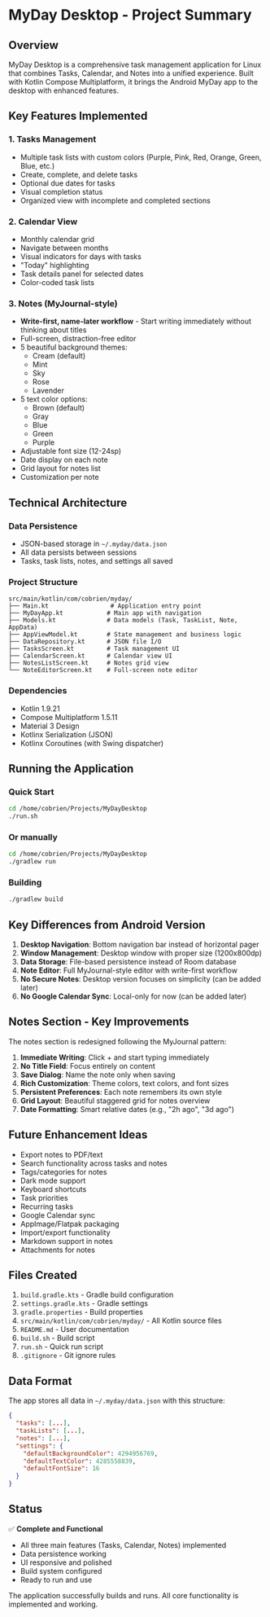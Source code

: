 # MyDay Desktop - Project Summary

## Overview

MyDay Desktop is a comprehensive task management application for Linux that combines Tasks, Calendar, and Notes into a unified experience. Built with Kotlin Compose Multiplatform, it brings the Android MyDay app to the desktop with enhanced features.

## Key Features Implemented

### 1. **Tasks Management**
- Multiple task lists with custom colors (Purple, Pink, Red, Orange, Green, Blue, etc.)
- Create, complete, and delete tasks
- Optional due dates for tasks
- Visual completion status
- Organized view with incomplete and completed sections

### 2. **Calendar View**
- Monthly calendar grid
- Navigate between months
- Visual indicators for days with tasks
- "Today" highlighting
- Task details panel for selected dates
- Color-coded task lists

### 3. **Notes (MyJournal-style)**
- **Write-first, name-later workflow** - Start writing immediately without thinking about titles
- Full-screen, distraction-free editor
- 5 beautiful background themes:
  - Cream (default)
  - Mint
  - Sky
  - Rose
  - Lavender
- 5 text color options:
  - Brown (default)
  - Gray
  - Blue
  - Green
  - Purple
- Adjustable font size (12-24sp)
- Date display on each note
- Grid layout for notes list
- Customization per note

## Technical Architecture

### Data Persistence
- JSON-based storage in `~/.myday/data.json`
- All data persists between sessions
- Tasks, task lists, notes, and settings all saved

### Project Structure
```
src/main/kotlin/com/cobrien/myday/
├── Main.kt                 # Application entry point
├── MyDayApp.kt            # Main app with navigation
├── Models.kt              # Data models (Task, TaskList, Note, AppData)
├── AppViewModel.kt        # State management and business logic
├── DataRepository.kt      # JSON file I/O
├── TasksScreen.kt         # Task management UI
├── CalendarScreen.kt      # Calendar view UI
├── NotesListScreen.kt     # Notes grid view
└── NoteEditorScreen.kt    # Full-screen note editor
```

### Dependencies
- Kotlin 1.9.21
- Compose Multiplatform 1.5.11
- Material 3 Design
- Kotlinx Serialization (JSON)
- Kotlinx Coroutines (with Swing dispatcher)

## Running the Application

### Quick Start
```bash
cd /home/cobrien/Projects/MyDayDesktop
./run.sh
```

### Or manually
```bash
cd /home/cobrien/Projects/MyDayDesktop
./gradlew run
```

### Building
```bash
./gradlew build
```

## Key Differences from Android Version

1. **Desktop Navigation**: Bottom navigation bar instead of horizontal pager
2. **Window Management**: Desktop window with proper size (1200x800dp)
3. **Data Storage**: File-based persistence instead of Room database
4. **Note Editor**: Full MyJournal-style editor with write-first workflow
5. **No Secure Notes**: Desktop version focuses on simplicity (can be added later)
6. **No Google Calendar Sync**: Local-only for now (can be added later)

## Notes Section - Key Improvements

The notes section is redesigned following the MyJournal pattern:

1. **Immediate Writing**: Click + and start typing immediately
2. **No Title Field**: Focus entirely on content
3. **Save Dialog**: Name the note only when saving
4. **Rich Customization**: Theme colors, text colors, and font sizes
5. **Persistent Preferences**: Each note remembers its own style
6. **Grid Layout**: Beautiful staggered grid for notes overview
7. **Date Formatting**: Smart relative dates (e.g., "2h ago", "3d ago")

## Future Enhancement Ideas

- Export notes to PDF/text
- Search functionality across tasks and notes
- Tags/categories for notes
- Dark mode support
- Keyboard shortcuts
- Task priorities
- Recurring tasks
- Google Calendar sync
- AppImage/Flatpak packaging
- Import/export functionality
- Markdown support in notes
- Attachments for notes

## Files Created

1. `build.gradle.kts` - Gradle build configuration
2. `settings.gradle.kts` - Gradle settings
3. `gradle.properties` - Build properties
4. `src/main/kotlin/com/cobrien/myday/` - All Kotlin source files
5. `README.md` - User documentation
6. `build.sh` - Build script
7. `run.sh` - Quick run script
8. `.gitignore` - Git ignore rules

## Data Format

The app stores all data in `~/.myday/data.json` with this structure:

```json
{
  "tasks": [...],
  "taskLists": [...],
  "notes": [...],
  "settings": {
    "defaultBackgroundColor": 4294956769,
    "defaultTextColor": 4285558839,
    "defaultFontSize": 16
  }
}
```

## Status

✅ **Complete and Functional**
- All three main features (Tasks, Calendar, Notes) implemented
- Data persistence working
- UI responsive and polished
- Build system configured
- Ready to run and use

The application successfully builds and runs. All core functionality is implemented and working.
